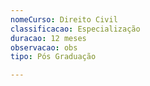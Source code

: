 ```yaml
---
nomeCurso: Direito Civil
classificacao: Especialização
duracao: 12 meses
observacao: obs
tipo: Pós Graduação

---
```


